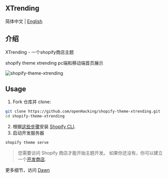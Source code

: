 ## XTrending

简体中文 | [English](./README.md)

## 介绍

XTrending - 一个shopify商店主题

shopify theme xtrending pc端和移动端首页展示

![shopify-theme-xtrending](https://cdn.jsdelivr.net/gh/openHacking/static-files@main/img/1638851908504shopify-theme-xtrending.png)

## Usage

1. Fork 仓库并 clone:
```sh
git clone https://github.com/openHacking/shopify-theme-xtrending.git
cd shopify-theme-xtrending
```
2. 根据[这些步骤](https://shopify.dev/themes/tools/cli/installation)安装 [Shopify CLI](https://github.com/Shopify/shopify-cli).
3. 启动开发服务器
```sh
shopify theme serve
```

> 您需要访问 Shopify 商店才能开始主题开发。 如果你还没有，你可以建立一个[开发商店](https://shopify.dev/themes/tools/development-stores).

更多细节，访问 [Dawn](https://github.com/Shopify/dawn)
